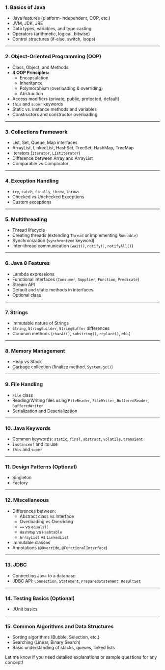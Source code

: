 ### **1. Basics of Java**

- Java features (platform-independent, OOP, etc.)
- JVM, JDK, JRE
- Data types, variables, and type casting
- Operators (arithmetic, logical, bitwise)
- Control structures (if-else, switch, loops)

---

### **2. Object-Oriented Programming (OOP)**

- Class, Object, and Methods
- **4 OOP Principles:**
    - Encapsulation
    - Inheritance
    - Polymorphism (overloading & overriding)
    - Abstraction
- Access modifiers (private, public, protected, default)
- `this` and `super` keywords
- Static vs. instance methods and variables
- Constructors and constructor overloading

---

### **3. Collections Framework**

- List, Set, Queue, Map interfaces
- ArrayList, LinkedList, HashSet, TreeSet, HashMap, TreeMap
- Iterators (`Iterator`, `ListIterator`)
- Difference between Array and ArrayList
- Comparable vs Comparator

---

### 4. Exception Handling

- `try`, `catch`, `finally`, `throw`, `throws`
- Checked vs Unchecked Exceptions
- Custom exceptions

---

### **5. Multithreading**

- Thread lifecycle
- Creating threads (extending `Thread` or implementing `Runnable`)
- Synchronization (`synchronized` keyword)
- Inter-thread communication (`wait()`, `notify()`, `notifyAll()`)

---

### **6. Java 8 Features**

- Lambda expressions
- Functional interfaces (`Consumer`, `Supplier`, `Function`, `Predicate`)
- Stream API
- Default and static methods in interfaces
- Optional class

---

### **7. Strings**

- Immutable nature of Strings
- `String`, `StringBuilder`, `StringBuffer` differences
- Common methods (`charAt()`, `substring()`, `replace()`, etc.)

---

### **8. Memory Management**

- Heap vs Stack
- Garbage collection (finalize method, `System.gc()`)

---

### **9. File Handling**

- `File` class
- Reading/Writing files using `FileReader`, `FileWriter`, `BufferedReader`, `BufferedWriter`
- Serialization and Deserialization

---

### **10. Java Keywords**

- Common keywords: `static`, `final`, `abstract`, `volatile`, `transient`
- `instanceof` and its use
- `this` and `super`

---

### **11. Design Patterns (Optional)**

- Singleton
- Factory

---

### **12. Miscellaneous**

- Differences between:
    - Abstract class vs Interface
    - Overloading vs Overriding
    - `==` vs `equals()`
    - `HashMap` vs `Hashtable`
    - `ArrayList` vs `LinkedList`
- Immutable classes
- Annotations (`@Override`, `@FunctionalInterface`)

---

### **13. JDBC**

- Connecting Java to a database
- JDBC API: `Connection`, `Statement`, `PreparedStatement`, `ResultSet`

---

### **14. Testing Basics (Optional)**

- JUnit basics

---

### **15. Common Algorithms and Data Structures**

- Sorting algorithms (Bubble, Selection, etc.)
- Searching (Linear, Binary Search)
- Basic understanding of stacks, queues, linked lists

Let me know if you need detailed explanations or sample questions for any concept!